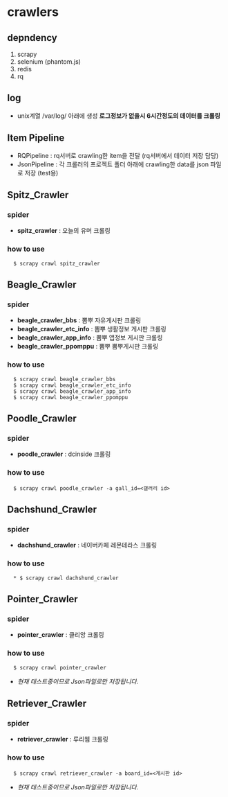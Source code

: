 # crawlers

## depndency
1. scrapy
2. selenium (phantom.js)
3. redis
4. rq

## log
* unix계열 /var/log/ 아래에 생성 **로그정보가 없을시 6시간정도의 데이터를 크롤링**

## Item Pipeline
* RQPipeline : rq서버로 crawling한 item을 전달 (rq서버에서 데이터 저장 담당)
* JsonPipeline : 각 크롤러의 프로젝트 폴더 아래에 crawling한 data를 json 파일로 저장 (test용)

## Spitz_Crawler
### spider
* **spitz_crawler** : 오늘의 유머 크롤링
### how to use
```
  $ scrapy crawl spitz_crawler
```
## Beagle_Crawler
### spider
* **beagle_crawler_bbs** : 뽐뿌 자유게시판 크롤링
* **beagle_crawler_etc_info** : 뽐뿌 생활정보 게시판 크롤링
* **beagle_crawler_app_info** : 뽐뿌 앱정보 게시판 크롤링
* **beagle_crawler_ppomppu** : 뽐뿌 뽐뿌게시판 크롤링
### how to use
```
  $ scrapy crawl beagle_crawler_bbs
  $ scrapy crawl beagle_crawler_etc_info
  $ scrapy crawl beagle_crawler_app_info
  $ scrapy crawl beagle_crawler_ppomppu
```
## Poodle_Crawler
### spider
* **poodle_crawler** : dcinside 크롤링
### how to use
```
  $ scrapy crawl poodle_crawler -a gall_id=<갤러리 id>
```
## Dachshund_Crawler
### spider
* **dachshund_crawler** : 네이버카페 레몬테라스 크롤링
### how to use
```
  * $ scrapy crawl dachshund_crawler
```
## Pointer_Crawler
### spider
* **pointer_crawler** : 클리앙 크롤링
### how to use
```
  $ scrapy crawl pointer_crawler
```
* _현재 테스트중이므로 Json파일로만 저장됩니다._

## Retriever_Crawler
### spider
* **retriever_crawler** : 루리웹 크롤링
### how to use
```
  $ scrapy crawl retriever_crawler -a board_id=<게시판 id>
```
* _현재 테스트중이므로 Json파일로만 저장됩니다._
